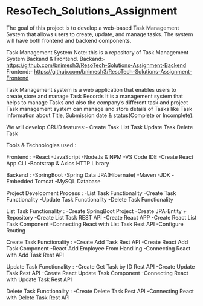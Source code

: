 # ResoTech_Solutions_Assignment
The goal of this project is to develop a web-based Task Management System that allows users to create, update, and manage tasks. The system will have both frontend and backend components.

Task Management System
Note: this is a repository of Task Management System Backand & Frontend.
Backand:- https://github.com/bnimesh3/ResoTech-Solutions-Assignment-Backend
Frontend:- https://github.com/bnimesh3/ResoTech-Solutions-Assignment-Frontend

Task Management system is a web application that enables users to create,store and manage Task Records
It is a management system that helps to manage Tasks and also the company’s different task and project
Task management system can manage and store details of Tasks like Task information about Title, Submission date & status(Complete or Incomplete).

We will develop CRUD features:-
Create Task
List Task
Update Task
Delete Task

Tools & Technologies used :

  Frontend :
    -React
    -JavaScript
    -NodeJs & NPM
    -VS Code IDE
    -Create React App CLI
    -Bootstrap & Axios HTTP Library
    
  Backend :
    -SpringBoot
    -Spring Data JPA(Hibernate)
    -Maven
    -JDK
    -Embedded Tomcat
    -MySQL Database

Project Development Process :
  -List Task Functionality
  -Create Task Functionality
  -Update Task Functionality
  -Delete Task Functionality

  List Task Functionality :
    -Create SpringBoot Project
    -Create JPA-Entity + Repository
    -Create List Task REST API
    -Create React APP
    -Create React List Task Component
    -Connecting React with List Task Rest API
    -Configure Routing
  
  Create Task Functionality :
    -Create Add Task Rest API
    -Create React Add Task Component
    -React Add Employee From Handling 
    -Connecting React with Add Task Rest API
  
  Update Task Functionality :
    -Create Get Task by ID Rest API
    -Create Update Task Rest API
    -Create React Update Task Component
    -Connecting React with Update Task Rest API

    
  Delete Task Functionality :
    -Create Delete Task Rest API
    -Connecting React with Delete Task Rest API
  
